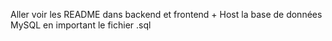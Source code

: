 Aller voir les README dans backend et frontend
+
Host la base de données MySQL en important le fichier .sql
